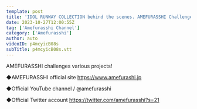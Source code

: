 ```yaml
---
template: post
title: 'IDOL RUNWAY COLLECTION behind the scenes. AMEFURASSHI Challenge #24'
date: 2023-10-27T12:00:55Z
tag: ['Amefurasshi Channel']
category: ['Amefurasshi']
author: auto 
videoID: p4mcyicB08s
subTitle: p4mcyicB08s.vtt
---
```

AMEFURASSHI challenges various projects!
 
◆AMEFURASSHI official site
https://www.amefurashi.jp

◆Official YouTube channel
 / @amefurasshi

◆Official Twitter account
https://twitter.com/amefurasshi?s=21